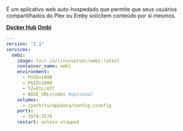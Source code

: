 É um aplicativo web auto-hospedado que permite que seus usuários compartilhados do Plex ou Emby solicitem conteúdo por si mesmos.

**[Docker Hub](https://hub.docker.com/r/linuxserver/ombi) [Ombi](https://ombi.io/)**

```yaml
---
version: "2.1"
services:
  ombi:
    image: lscr.io/linuxserver/ombi:latest
    container_name: ombi
    environment:
      - PUID=1000
      - PGID=1000
      - TZ=Etc/UTC
      - BASE_URL=/ombi #optional
    volumes:
      - /path/to/appdata/config:/config
    ports:
      - 3579:3579
    restart: unless-stopped
```

